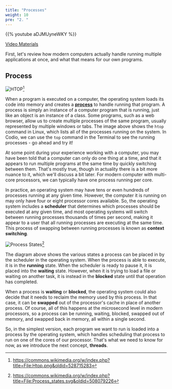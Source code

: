 ```yaml
---
title: "Processes"
weight: 10
pre: "2. "
---
```


{{% youtube aDJMUyneWKY %}}

[Video Materials](video)

First, let's review how modern computers actually handle running multiple applications at once, and what that means for our own programs.

## Process

![HTOP](/cc410/images/10/htop.png)[^1]

[^1]: https://commons.wikimedia.org/w/index.php?title=File:Htop.png&oldid=528715283

When a program is executed on a computer, the operating system loads its code into memory and creates a [**process**](https://en.wikipedia.org/wiki/Process_(computing)) to handle running that program. A process is simply an instance of a computer program that is running, just like an object is an instance of a class. Some programs, such as a web browser, allow us to create multiple processes of the same program, usually represented by multiple windows or tabs. The image above shows the `htop` command in Linux, which lists all of the processes running on the system. In Codio, we can use the `top` command in the Terminal to see the running processes - go ahead and try it!

At some point during your experience working with a computer, you may have been told that a computer can only do one thing at a time, and that it appears to run multiple programs at the same time by quickly switching between them. That's mostly true, though in actuality there is a bit more nuance to it, which we'll discuss a bit later. For modern computer with multi-core processors, we can typically have one process running per core. 

In practice, an operating system may have tens or even hundreds of processes running at any given time. However, the computer it is running on may only have four or eight processor cores available. So, the operating system includes a **scheduler** that determines which processes should be executed at any given time, and most operating systems will switch between running processes thousands of times per second, making it appear to a user that all running processes are executing at the same time. This process of swapping between running processes is known as **context switching**.

![Process States](/cc410/images/10/process_states.svg)[^2]

[^2]: https://commons.wikimedia.org/w/index.php?title=File:Process_states.svg&oldid=508079226

The diagram above shows the various states a process can be placed in by the scheduler in the operating system. When the process is able to execute, it is in the **running** state. When the scheduler is ready to pause it, it is placed into the **waiting** state. However, when it is trying to load a file or waiting on another task, it is instead in the **blocked** state until that operation has completed. 

When a process is **waiting** or **blocked**, the operating system could also decide that it needs to reclaim the memory used by this process. In that case, it can be **swapped** out of the processor's cache in place of another process. Of course, all of this happens at the microsecond level in modern processors, so a process can be running, waiting, blocked, swapped out of memory, and swapped back in memory, all within a single second.

So, in the simplest version, each program we want to run is loaded into a process by the operating system, which handles scheduling that process to run on one of the cores of our processor. That's what we need to know for now, as we introduce the next concept, **threads**.





